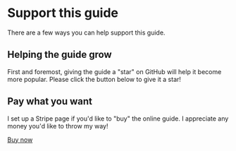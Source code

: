 # Support this guide

There are a few ways you can help support this guide.

## Helping the guide grow

First and foremost, giving the guide a "star" on GitHub will help it become more popular. Please click the button below to give it a star!

## Pay what you want

I set up a Stripe page if you'd like to "buy" the online guide. I appreciate any money you'd like to throw my way!

[Buy now](https://buy.stripe.com/4gM9AUfsj6xt6Es53y4c800)

<star />
